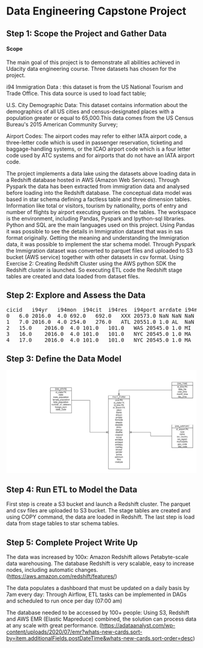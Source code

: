 # Data Engineering Capstone Project

## Step 1: Scope the Project and Gather Data
#### Scope 
The main goal of this project is to demonstrate all abilities achieved in Udacity data engineering course. Three datasets has chosen for the project.

i94 Immigration Data : this dataset is from the US National Tourism and Trade Office. This data source is used to load fact table;

U.S. City Demographic Data: This dataset contains information about the demographics of all US cities and census-designated places with a population greater or equal to 65,000.This data comes from the US Census Bureau's 2015 American Community Survey;

Airport Codes: The airport codes may refer to either IATA airport code, a three-letter code which is used in passenger reservation, ticketing and baggage-handling systems, or the ICAO airport code which is a four letter code used by ATC systems and for airports that do not have an IATA airport code.

The project implements a data lake using the datasets above loading data in a Redshift database hosted in AWS (Amazon Web Services). Through Pyspark the data has been extracted from immigration data and analysed before loading into the Redshift database. The conceptual data model was based in star schema defining a factless table and three dimension tables. Information like total or visitors, tourism by nationality, ports of entry and number of flights by airport executing queries on the tables. The workspace is the environment, including Pandas, Pyspark and Ipython-sql libraries. Python and SQL are the main languages used on this project. Using Pandas it was possible to see the details in Immigration dataset that was in sas format originally. Getting the meaning and understanding the Immigration data, it was possible to implement the star schema model. Through Pyspark the Immigration dataset was converted to parquet files and uploaded to S3 bucket (AWS service) together with other datasets in csv format. Using Exercise 2: Creating Redshift Cluster using the AWS python SDK the Redshift cluster is launched. So executing ETL code the Redshift stage tables are created and data loaded from dataset files.  

## Step 2: Explore and Assess the Data

<pre class="wp-block-preformatted">
cicid	i94yr	i94mon	i94cit	i94res	i94port	arrdate	i94mode	i94addr	depdate	...	entdepu	matflag	biryear	dtaddto	gender	insnum	airline	admnum	fltno	visatype
0	6.0	2016.0	4.0	692.0	692.0	XXX	20573.0	NaN	NaN	NaN	...	U	NaN	1979.0	10282016	NaN	NaN	NaN	1.897628e+09	NaN	B2
1	7.0	2016.0	4.0	254.0	276.0	ATL	20551.0	1.0	AL	NaN	...	Y	NaN	1991.0	D/S	M	NaN	NaN	3.736796e+09	00296	F1
2	15.0	2016.0	4.0	101.0	101.0	WAS	20545.0	1.0	MI	20691.0	...	NaN	M	1961.0	09302016	M	NaN	OS	6.666432e+08	93	B2
3	16.0	2016.0	4.0	101.0	101.0	NYC	20545.0	1.0	MA	20567.0	...	NaN	M	1988.0	09302016	NaN	NaN	AA	9.246846e+10	00199	B2
4	17.0	2016.0	4.0	101.0	101.0	NYC	20545.0	1.0	MA	20567.0	...	NaN	M	2012.0	09302016	NaN	NaN	AA	9.246846e+10	00199	B2
</pre>

## Step 3: Define the Data Model
  <img src="capstone.jpg" width="850" title="hover text">

## Step 4: Run ETL to Model the Data

First step is create a S3 bucket and launch a Redshift cluster. The parquet and csv files are uploaded to S3 bucket. The stage tables are created and using COPY command, the data are loaded in Redshift. The last step is load data from stage tables to star schema tables.

## Step 5: Complete Project Write Up

The data was increased by 100x: Amazon Redshift allows Petabyte-scale data warehousing. The database Redshift is very scalable, easy to increase nodes, including automatic changes.
(https://aws.amazon.com/redshift/features/)

The data populates a dashboard that must be updated on a daily basis by 7am every day: Through Airflow, ETL tasks can be implemented in DAGs and scheduled to run once per day (07:00 am)

The database needed to be accessed by 100+ people: Using S3, Redshift and AWS EMR (Elastic Mapreduce) combined, the solution can process data at any scale with great performance. (https://adataanalyst.com/wp-content/uploads/2020/07/emr?whats-new-cards.sort-by=item.additionalFields.postDateTime&whats-new-cards.sort-order=desc)
